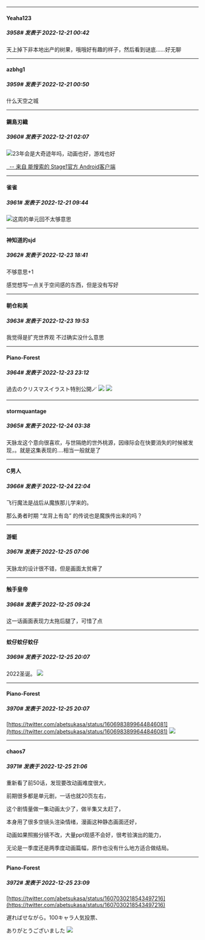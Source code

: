 

*****

####  Yeaha123  
##### 3958#       发表于 2022-12-21 00:42

天上掉下非本地出产的树果，哦哦好有趣的样子，然后看到谜底......好无聊



*****

####  azbhg1  
##### 3959#       发表于 2022-12-21 00:50

什么天空之城



*****

####  鋼島刃織  
##### 3960#       发表于 2022-12-21 02:07

<img src="https://static.saraba1st.com/image/smiley/face2017/072.png" referrerpolicy="no-referrer">23年会是大奇迹年吗，动画也好，游戏也好

[  -- 来自 能搜索的 Stage1官方 Android客户端](https://www.coolapk.com/apk/140634)



*****

####  雀雀  
##### 3961#       发表于 2022-12-21 09:44

<img src="https://static.saraba1st.com/image/smiley/face2017/009.gif" referrerpolicy="no-referrer">这周的单元回不太够意思



*****

####  神知道的sjd  
##### 3962#       发表于 2022-12-23 18:41

不够意思+1

感觉想写一点关于空间感的东西，但是没有写好



*****

####  朝仓和美  
##### 3963#       发表于 2022-12-23 19:53

我觉得是扩充世界观
不过确实没什么意思



*****

####  Piano-Forest  
##### 3964#       发表于 2022-12-23 23:12

過去のクリスマスイラスト特別公開🪄
<img src="https://p.sda1.dev/9/f2d0edb2b390d7dfaa9fb8b4650e1a31/20221223_230831.jpg" referrerpolicy="no-referrer">
<img src="https://p.sda1.dev/9/627250fd516bd1eca712fe88ac40c896/20221223_230829.jpg" referrerpolicy="no-referrer">



*****

####  stormquantage  
##### 3965#       发表于 2022-12-24 03:38

天脉龙这个意向很喜欢，与世隔绝的世外桃源，因缘际会在快要消失的时候被发现，。就是这集表现的....相当一般就是了



*****

####  C男人  
##### 3966#       发表于 2022-12-24 22:04

飞行魔法是战后从魔族那儿学来的。

那么勇者时期 “龙背上有岛” 的传说也是魔族传出来的吗？



*****

####  游蜓  
##### 3967#       发表于 2022-12-25 07:06

天脉龙的设计很不错，但是画面太贫瘠了



*****

####  触手皇帝  
##### 3968#       发表于 2022-12-25 09:24

这一话画面表现力太拖后腿了，可惜了点



*****

####  蚊仔蚊仔蚊仔  
##### 3969#       发表于 2022-12-25 20:07

2022圣诞。
<img src="https://p.sda1.dev/9/d253399c5b013efaf658af5557289e77/CMP_20221225200725734.jpg" referrerpolicy="no-referrer">

*****

####  Piano-Forest  
##### 3970#       发表于 2022-12-25 20:07

[https://twitter.com/abetsukasa/status/1606983899644846081](https://twitter.com/abetsukasa/status/1606983899644846081)
<img src="https://p.sda1.dev/9/6bf9ea2531c716a26d7ae91d2881670c/20221225_200637.jpg" referrerpolicy="no-referrer">



*****

####  chaos7  
##### 3971#       发表于 2022-12-25 21:06

重新看了前50话，发现要改动画难度很大，

前期很多都是单元剧，一话也就20页左右，

这个剧情量做一集动画太少了，做半集又太赶了，

本身用了很多空镜头渲染情绪，漫画这种静态画面还好，

动画如果照搬分镜不改，大量ppt观感不会好，很考验演出的能力，

无论是一季度还是两季度动画篇幅，原作也没有什么地方适合做结局。



*****

####  Piano-Forest  
##### 3972#       发表于 2022-12-25 23:09

[https://twitter.com/abetsukasa/status/1607030218543497216](https://twitter.com/abetsukasa/status/1607030218543497216)

遅ればせながら。100キャラ人気投票、

ありがとうございました
<img src="https://p.sda1.dev/9/5a9aa0537c4b04ae5a97b2ac6fa38d3d/20221225_230835.jpg" referrerpolicy="no-referrer">

